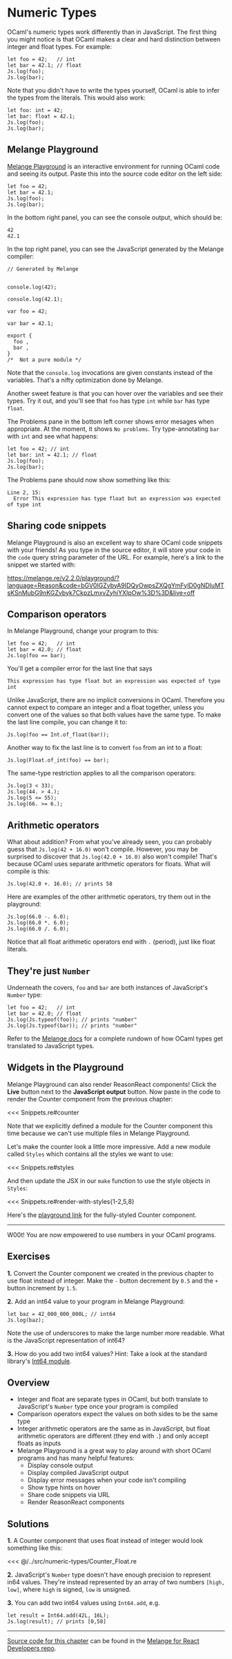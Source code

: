 # Numeric Types

OCaml's numeric types work differently than in JavaScript. The first thing you
might notice is that OCaml makes a clear and hard distinction between integer
and float types. For example:

```reason
let foo = 42;   // int
let bar = 42.1; // float
Js.log(foo);
Js.log(bar);
```

Note that you didn't have to write the types yourself, OCaml is able to infer
the types from the literals. This would also work:

```reason
let foo: int = 42;
let bar: float = 42.1;
Js.log(foo);
Js.log(bar);
```

## Melange Playground

[Melange Playground](https://melange.re/v2.2.0/playground/) is an interactive
environment for running OCaml code and seeing its output. Paste this into the
source code editor on the left side:

```reason
let foo = 42;
let bar = 42.1;
Js.log(foo);
Js.log(bar);
```

In the bottom right panel, you can see the console output, which should be:

```
42
42.1
```

In the top right panel, you can see the JavaScript generated by the Melange
compiler:

```
// Generated by Melange


console.log(42);

console.log(42.1);

var foo = 42;

var bar = 42.1;

export {
  foo ,
  bar ,
}
/*  Not a pure module */
```

Note that the `console.log` invocations are given constants instead of the
variables. That's a nifty optimization done by Melange.

Another sweet feature is that you can hover over the variables and see their
types. Try it out, and you'll see that `foo` has type `int` while `bar` has type
`float`.

The Problems pane in the bottom left corner shows error mesages when
appropriate. At the moment, it shows `No problems`. Try type-annotating `bar`
with `int` and see what happens:

```reason{2}
let foo = 42; // int
let bar: int = 42.1; // float
Js.log(foo);
Js.log(bar);
```

The Problems pane should now show something like this:

```
Line 2, 15:
  Error This expression has type float but an expression was expected of type int
```

## Sharing code snippets

Melange Playground is also an excellent way to share OCaml code snippets with
your friends! As you type in the source editor, it will store your code in the
`code` query string parameter of the URL. For example, here's a link to the
snippet we started with:

<a
href="https://melange.re/v2.2.0/playground/?language=Reason&code=bGV0IGZvbyA9IDQyOwpsZXQgYmFyID0gNDIuMTsKSnMubG9nKGZvbyk7CkpzLmxvZyhiYXIpOw%3D%3D&live=off"
target="_blank" rel="noreferrer
noopener">https://melange.re/v2.2.0/playground/?language=Reason&code=bGV0IGZvbyA9IDQyOwpsZXQgYmFyID0gNDIuMTsKSnMubG9nKGZvbyk7CkpzLmxvZyhiYXIpOw%3D%3D&live=off</a>

## Comparison operators

In Melange Playground, change your program to this:

```reason
let foo = 42;   // int
let bar = 42.0; // float
Js.log(foo == bar);
```

You'll get a compiler error for the last line that says

```
This expression has type float but an expression was expected of type int
```

Unlike JavaScript, there are no implicit conversions in OCaml. Therefore you
cannot expect to compare an integer and a float together, unless you convert one
of the values so that both values have the same type. To make the last line
compile, you can change it to:

```reason
Js.log(foo == Int.of_float(bar));
```

Another way to fix the last line is to convert `foo` from an int to a float:

```reason
Js.log(Float.of_int(foo) == bar);
```

The same-type restriction applies to all the comparison operators:

```reason
Js.log(3 < 33);
Js.log(44. > 4.);
Js.log(5 <= 55);
Js.log(66. >= 6.);
```

## Arithmetic operators

What about addition? From what you've already seen, you can probably guess that
`Js.log(42 + 16.0)` won't compile. However, you may be surprised to discover
that `Js.log(42.0 + 16.0)` also won't compile! That's because OCaml uses
separate arithmetic operators for floats. What will compile is this:

```reason
Js.log(42.0 +. 16.0); // prints 58
```

Here are examples of the other arithmetic operators, try them out in the
playground:

```reason
Js.log(66.0 -. 6.0);
Js.log(66.0 *. 6.0);
Js.log(66.0 /. 6.0);
```

Notice that all float arithmetic operators end with `.` (period), just like
float literals.

## They're just `Number`

Underneath the covers, `foo` and `bar` are both instances of JavaScript's
`Number` type:

```reason
let foo = 42;   // int
let bar = 42.0; // float
Js.log(Js.typeof(foo)); // prints "number"
Js.log(Js.typeof(bar)); // prints "number"
```

Refer to the [Melange docs](https://melange.re/v2.2.0/communicate-with-javascript/#data-types-and-runtime-representation)
for a complete rundown of how OCaml types get translated to JavaScript types.

## Widgets in the Playground

Melange Playground can also render ReasonReact components! Click the **Live**
button next to the **JavaScript output** button. Now paste in the code to render
the Counter component from the previous chapter:

<<< Snippets.re#counter

Note that we explicitly defined a module for the Counter component this time because we
can't use multiple files in Melange Playground.

Let's make the counter look a little more impressive. Add a new module called
`Styles` which contains all the styles we want to use:

<<< Snippets.re#styles

And then update the JSX in our `make` function to use the style objects in
`Styles`:

<<< Snippets.re#render-with-styles{1-2,5,8}


Here's the [playground link](https://melange.re/v2.2.0/playground/?language=Reason&code=bW9kdWxlIFN0eWxlcyA9IHsKICBsZXQgbWFrZSA9IFJlYWN0RE9NU3R5bGUubWFrZTsKCiAgbGV0IHJvb3QgPQogICAgbWFrZSgKICAgICAgfmZvbnRTaXplPSIyZW0iLAogICAgICB%2BcGFkZGluZz0iMWVtIiwKICAgICAgfmRpc3BsYXk9ImZsZXgiLAogICAgICB%2BZ3JpZEdhcD0iMWVtIiwKICAgICAgfmFsaWduSXRlbXM9ImNlbnRlciIsCiAgICAgICgpLAogICAgKTsKCiAgbGV0IGJ1dHRvbiA9CiAgICBtYWtlKAogICAgICB%2BZm9udFNpemU9IjFlbSIsCiAgICAgIH5ib3JkZXI9IjFweCBzb2xpZCB3aGl0ZSIsCiAgICAgIH5ib3JkZXJSYWRpdXM9IjAuNWVtIiwKICAgICAgfnBhZGRpbmc9IjAuNWVtIiwKICAgICAgKCksCiAgICApOwoKICBsZXQgbnVtYmVyID0gbWFrZSh%2BbWluV2lkdGg9IjJlbSIsIH50ZXh0QWxpZ249ImNlbnRlciIsICgpKTsKfTsKCm1vZHVsZSBDb3VudGVyID0gewogIFtAcmVhY3QuY29tcG9uZW50XQogIGxldCBtYWtlID0gKCkgPT4gewogICAgbGV0IChjb3VudGVyLCBzZXRDb3VudGVyKSA9IFJlYWN0LnVzZVN0YXRlKCgpID0%2BIDApOwoKICAgIDxkaXYgc3R5bGU9U3R5bGVzLnJvb3Q%2BCiAgICAgIDxidXR0b24gc3R5bGU9U3R5bGVzLmJ1dHRvbiBvbkNsaWNrPXtfZXZ0ID0%2BIHNldENvdW50ZXIodiA9PiB2IC0gMSl9PgogICAgICAgIHtSZWFjdC5zdHJpbmcoIi0iKX0KICAgICAgPC9idXR0b24%2BCiAgICAgIDxzcGFuIHN0eWxlPVN0eWxlcy5udW1iZXI%2BCiAgICAgICAge2NvdW50ZXIgfD4gSW50LnRvX3N0cmluZyB8PiBSZWFjdC5zdHJpbmd9CiAgICAgIDwvc3Bhbj4KICAgICAgPGJ1dHRvbiBzdHlsZT1TdHlsZXMuYnV0dG9uIG9uQ2xpY2s9e19ldnQgPT4gc2V0Q291bnRlcih2ID0%2BIHYgKyAxKX0%2BCiAgICAgICAge1JlYWN0LnN0cmluZygiKyIpfQogICAgICA8L2J1dHRvbj4KICAgIDwvZGl2PjsKICB9Owp9OwoKc3dpdGNoIChSZWFjdERPTS5xdWVyeVNlbGVjdG9yKCIjcHJldmlldyIpKSB7CnwgTm9uZSA9PiBKcy5sb2coIkZhaWxlZCB0byBzdGFydCBSZWFjdDogY291bGRuJ3QgZmluZCB0aGUgI3ByZXZpZXcgZWxlbWVudCIpCnwgU29tZShyb290KSA9PiBSZWFjdERPTS5yZW5kZXIoPENvdW50ZXIgLz4sIHJvb3QpCn07Cg%3D%3D&live=on) for the fully-styled Counter component.

-----

W00t! You are now empowered to use numbers in your OCaml programs.

## Exercises

<b>1.</b> Convert the Counter component we created in the previous chapter to
use float instead of integer. Make the `-` button decrement by `0.5` and the `+`
button increment by `1.5`.

<b>2.</b> Add an int64 value to your program in Melange Playground:

```reason
let baz = 42_000_000_000L; // int64
Js.log(baz);
```

Note the use of underscores to make the large number more readable. What is the
JavaScript representation of int64?

<b>3.</b> How do you add two int64 values? Hint: Take a look at the standard
library's
[Int64 module](https://melange.re/v2.2.0/api/re/melange/Stdlib/Int64/index.html).

## Overview

- Integer and float are separate types in OCaml, but both translate to
  JavaScript's `Number` type once your program is compiled
- Comparison operators expect the values on both sides to be the same type
- Integer arithmetic operators are the same as in JavaScript, but float
  arithmetic operators are different (they
  end with `.`) and only accept floats as inputs
- Melange Playground is a great way to play around with short OCaml programs and
  has many helpful features:
  - Display console output
  - Display compiled JavaScript output
  - Display error messages when your code isn't compiling
  - Show type hints on hover
  - Share code snippets via URL
  - Render ReasonReact components

## Solutions

<b>1.</b> A Counter component that uses float instead of integer would look
something like this:

<<< @/../src/numeric-types/Counter_Float.re

<b>2.</b> JavaScript's `Number` type doesn't have enough precision to represent
in64 values. They're instead represented by an array of two numbers `[high,
low]`, where `high` is signed, `low` is unsigned.

<b>3.</b> You can add two int64 values using `Int64.add`, e.g.

```reason
let result = Int64.add(42L, 16L);
Js.log(result); // prints [0,58]
```

-----

[Source code for this
chapter](https://github.com/melange-re/melange-for-react-devs/blob/main/src/numeric-types/)
can be found in the [Melange for React Developers
repo](https://github.com/melange-re/melange-for-react-devs).
